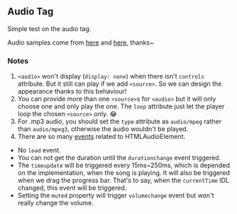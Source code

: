 ## Audio Tag

Simple test on the audio tag.

Audio samples come from [here](http://www.bigsoundbank.com/sound-0124-rain-and-storm.html) and [here](https://www.freesound.org/people/Setuniman/sounds/352752/), thanks~

### Notes

1. `<audio>` won't display (`display: none`) when there isn't `controls` attribute. But it still can play if we add `<source>`. So we can design the appearance thanks to this behaviour!
2. You can provide more than one `<source>`s for `<audio>` but it will only choose one and only play the one. The `loop` attribute just let the player loop the chosen `<source>` only. :joy:
3. For .mp3 audio, you should set the `type` attribute as `audio/mpeg` rather than `audio/mpeg3`, otherwise the audio wouldn't be played.
4. There are so many [events](https://www.w3.org/wiki/HTML/Elements/audio) related to HTMLAudioElement.
  * No `load` event.
  * You can not get the duration until the `durationchange` event triggered.
  * The `timeupdate` will be triggered every 15ms~250ms, which is depended on the implementation, when the song is playing. It will also be triggered when we drag the progress bar. That's to say, when the `currentTime` IDL changed, this event will be triggered.
  * Setting the `muted` property will trigger `volumechange` event but won't really change the volume.
